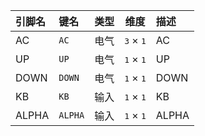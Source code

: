 <!--
DO NOT EDIT THIS FILE DIRECTLY.
This file is generated by tools/comp-docs.js.
All changes will be overwritten by regeneration.
-->

<slot class="model-pins">

| 引脚名 | 键名 | 类型 | 维度 | 描述 |
|:------ |:---- |:----:|:----:|:---- |
| AC | `AC` | 电气 | <samp>3</samp> × <samp>1</samp> | AC |
| UP | `UP` | 电气 | <samp>1</samp> × <samp>1</samp> | UP |
| DOWN | `DOWN` | 电气 | <samp>1</samp> × <samp>1</samp> | DOWN |
| KB | `KB` | 输入 | <samp>1</samp> × <samp>1</samp> | KB |
| ALPHA | `ALPHA` | 输入 | <samp>1</samp> × <samp>1</samp> | ALPHA |

</slot>
